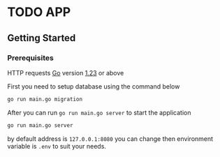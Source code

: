 # TODO APP

## Getting Started


### Prerequisites

HTTP requests [Go](https://go.dev) version [1.23](https://go.dev/doc/devel/release#go1.22.0) or above


First you need to setup database using the command below

```sh
go run main.go migration
```

After you can run `go run main.go server` to start the application

```sh
go run main.go server
```

by default address is `127.0.0.1:8080` you can change then environment variable is `.env` to suit your needs.
